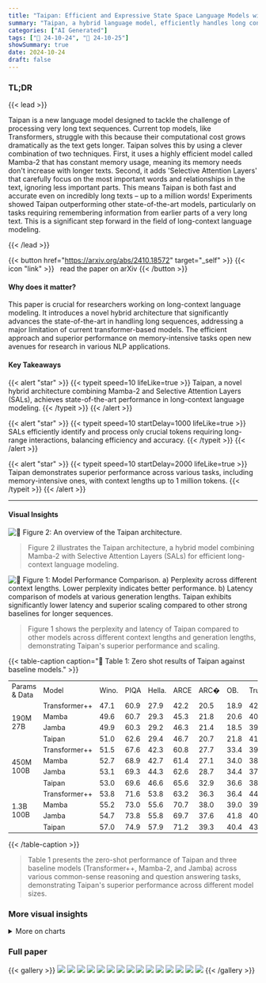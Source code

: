 ```yaml
---
title: "Taipan: Efficient and Expressive State Space Language Models with Selective Attention"
summary: "Taipan, a hybrid language model, efficiently handles long contexts (up to 1 million tokens) by selectively applying attention, outperforming existing models in both speed and accuracy."
categories: ["AI Generated"]
tags: ["🔖 24-10-24", "🤗 24-10-25"]
showSummary: true
date: 2024-10-24
draft: false
---
```


### TL;DR


{{< lead >}}

Taipan is a new language model designed to tackle the challenge of processing very long text sequences.  Current top models, like Transformers, struggle with this because their computational cost grows dramatically as the text gets longer.  Taipan solves this by using a clever combination of two techniques. First, it uses a highly efficient model called Mamba-2 that has constant memory usage, meaning its memory needs don't increase with longer texts.  Second, it adds 'Selective Attention Layers' that carefully focus on the most important words and relationships in the text, ignoring less important parts. This means Taipan is both fast and accurate even on incredibly long texts – up to a million words!  Experiments showed Taipan outperforming other state-of-the-art models, particularly on tasks requiring remembering information from earlier parts of a very long text. This is a significant step forward in the field of long-context language modeling.

{{< /lead >}}


{{< button href="https://arxiv.org/abs/2410.18572" target="_self" >}}
{{< icon "link" >}} &nbsp; read the paper on arXiv
{{< /button >}}

#### Why does it matter?
This paper is crucial for researchers working on long-context language modeling.  It introduces a novel hybrid architecture that significantly advances the state-of-the-art in handling long sequences, addressing a major limitation of current transformer-based models. The efficient approach and superior performance on memory-intensive tasks open new avenues for research in various NLP applications.
#### Key Takeaways

{{< alert "star" >}}
{{< typeit speed=10 lifeLike=true >}} Taipan, a novel hybrid architecture combining Mamba-2 and Selective Attention Layers (SALs), achieves state-of-the-art performance in long-context language modeling. {{< /typeit >}}
{{< /alert >}}

{{< alert "star" >}}
{{< typeit speed=10 startDelay=1000 lifeLike=true >}} SALs efficiently identify and process only crucial tokens requiring long-range interactions, balancing efficiency and accuracy. {{< /typeit >}}
{{< /alert >}}

{{< alert "star" >}}
{{< typeit speed=10 startDelay=2000 lifeLike=true >}} Taipan demonstrates superior performance across various tasks, including memory-intensive ones, with context lengths up to 1 million tokens. {{< /typeit >}}
{{< /alert >}}

------
#### Visual Insights



![](figures/figures_4_0.png "🔼 Figure 2: An overview of the Taipan architecture.")

> Figure 2 illustrates the Taipan architecture, a hybrid model combining Mamba-2 with Selective Attention Layers (SALs) for efficient long-context language modeling.





![](charts/charts_2_0.png "🔼 Figure 1: Model Performance Comparison. a) Perplexity across different context lengths. Lower perplexity indicates better performance. b) Latency comparison of models at various generation lengths. Taipan exhibits significantly lower latency and superior scaling compared to other strong baselines for longer sequences.")

> Figure 1 shows the perplexity and latency of Taipan compared to other models across different context lengths and generation lengths, demonstrating Taipan's superior performance and scaling.





{{< table-caption caption="🔽 Table 1: Zero shot results of Taipan against baseline models." >}}
<table id='7' style='font-size:14px'><tr><td>Params & Data</td><td>Model</td><td>Wino.</td><td>PIQA</td><td>Hella.</td><td>ARCE</td><td>ARC�</td><td>OB.</td><td>Truth.</td><td>RACE</td><td>BoolQ</td><td>Avg.</td></tr><tr><td rowspan="4">190M 27B</td><td>Transformer++</td><td>47.1</td><td>60.9</td><td>27.9</td><td>42.2</td><td>20.5</td><td>18.9</td><td>42.9</td><td>25.4</td><td>57.2</td><td>38.1</td></tr><tr><td>Mamba</td><td>49.6</td><td>60.7</td><td>29.3</td><td>45.3</td><td>21.8</td><td>20.6</td><td>40.8</td><td>27.2</td><td>59.3</td><td>39.4</td></tr><tr><td>Jamba</td><td>49.9</td><td>60.3</td><td>29.2</td><td>46.3</td><td>21.4</td><td>18.5</td><td>39.8</td><td>27.4</td><td>58.6</td><td>39.1</td></tr><tr><td>Taipan</td><td>51.0</td><td>62.6</td><td>29.4</td><td>46.7</td><td>20.7</td><td>21.8</td><td>41.1</td><td>26.6</td><td>58.7</td><td>39.9</td></tr><tr><td rowspan="4">450M 100B</td><td>Transformer++</td><td>51.5</td><td>67.6</td><td>42.3</td><td>60.8</td><td>27.7</td><td>33.4</td><td>39.2</td><td>30.5</td><td>54.7</td><td>45.3</td></tr><tr><td>Mamba</td><td>52.7</td><td>68.9</td><td>42.7</td><td>61.4</td><td>27.1</td><td>34.0</td><td>38.5</td><td>29.3</td><td>53.2</td><td>45.3</td></tr><tr><td>Jamba</td><td>53.1</td><td>69.3</td><td>44.3</td><td>62.6</td><td>28.7</td><td>34.4</td><td>37.5</td><td>31.3</td><td>55.7</td><td>46.3</td></tr><tr><td>Taipan</td><td>53.0</td><td>69.6</td><td>46.6</td><td>65.6</td><td>32.9</td><td>36.6</td><td>38.6</td><td>30.7</td><td>60.4</td><td>48.2</td></tr><tr><td rowspan="4">1.3B 100B</td><td>Transformer++</td><td>53.8</td><td>71.6</td><td>53.8</td><td>63.2</td><td>36.3</td><td>36.4</td><td>44.0</td><td>31.2</td><td>59.4</td><td>49.9</td></tr><tr><td>Mamba</td><td>55.2</td><td>73.0</td><td>55.6</td><td>70.7</td><td>38.0</td><td>39.0</td><td>39.9</td><td>32.0</td><td>61.8</td><td>51.7</td></tr><tr><td>Jamba</td><td>54.7</td><td>73.8</td><td>55.8</td><td>69.7</td><td>37.6</td><td>41.8</td><td>40.4</td><td>32.8</td><td>59.2</td><td>51.8</td></tr><tr><td>Taipan</td><td>57.0</td><td>74.9</td><td>57.9</td><td>71.2</td><td>39.3</td><td>40.4</td><td>43.0</td><td>34.4</td><td>61.5</td><td>53.3</td></tr></table>{{< /table-caption >}}

> Table 1 presents the zero-shot performance of Taipan and three baseline models (Transformer++, Mamba-2, and Jamba) across various common-sense reasoning and question answering tasks, demonstrating Taipan's superior performance across different model sizes.



### More visual insights



<details>
<summary>More on charts
</summary>


![](charts/charts_2_1.png "🔼 Figure 1: Model Performance Comparison. a) Perplexity across different context lengths. Lower perplexity indicates better performance. b) Latency comparison of models at various generation lengths. Taipan exhibits significantly lower latency and superior scaling compared to other strong baselines for longer sequences.")

> The chart compares the perplexity and latency of four different language models (Transformer, Jamba, Mamba, and Taipan) across varying context and generation lengths.


![](charts/charts_5_0.png "🔼 Figure 3: Attention mechanisms in Taipan's Selective Attention Layers. White areas indicate no attention. (a) Full Causal Attention (b) Sliding Window Attention (w = 4) (c) Selective Attention (C = 0.3, w = 5)")

> The chart compares three different attention mechanisms: full causal attention, sliding window attention, and Taipan's selective attention, showing their attention weight distributions.


![](charts/charts_9_0.png "🔼 Figure 5: Effect of Attention Budget Capacity C on Taipan's Performance")

> The chart displays Taipan's performance on SWDE and Hellaswag tasks at various attention budget capacities (C), showing optimal performance at C=0.15.


![](charts/charts_10_0.png "🔼 Figure 6: Perplexity comparison of Taipan variants with and without Positional Embeddings across different context lengths. Lower perplexity indicates better performance.")

> The chart compares the perplexity of Taipan models with and without positional embeddings across various sequence lengths.


</details>



### Full paper

{{< gallery >}}
<img src="paper_images/1.png" class="grid-w50 md:grid-w33 xl:grid-w25" />
<img src="paper_images/2.png" class="grid-w50 md:grid-w33 xl:grid-w25" />
<img src="paper_images/3.png" class="grid-w50 md:grid-w33 xl:grid-w25" />
<img src="paper_images/4.png" class="grid-w50 md:grid-w33 xl:grid-w25" />
<img src="paper_images/5.png" class="grid-w50 md:grid-w33 xl:grid-w25" />
<img src="paper_images/6.png" class="grid-w50 md:grid-w33 xl:grid-w25" />
<img src="paper_images/7.png" class="grid-w50 md:grid-w33 xl:grid-w25" />
<img src="paper_images/8.png" class="grid-w50 md:grid-w33 xl:grid-w25" />
<img src="paper_images/9.png" class="grid-w50 md:grid-w33 xl:grid-w25" />
<img src="paper_images/10.png" class="grid-w50 md:grid-w33 xl:grid-w25" />
<img src="paper_images/11.png" class="grid-w50 md:grid-w33 xl:grid-w25" />
<img src="paper_images/12.png" class="grid-w50 md:grid-w33 xl:grid-w25" />
<img src="paper_images/13.png" class="grid-w50 md:grid-w33 xl:grid-w25" />
<img src="paper_images/14.png" class="grid-w50 md:grid-w33 xl:grid-w25" />
<img src="paper_images/15.png" class="grid-w50 md:grid-w33 xl:grid-w25" />
{{< /gallery >}}